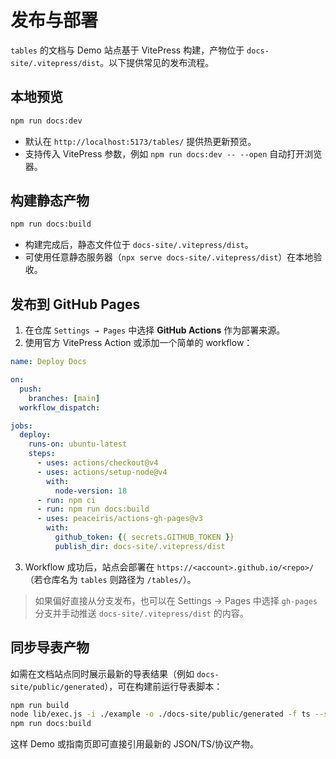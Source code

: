 # 发布与部署

`tables` 的文档与 Demo 站点基于 VitePress 构建，产物位于 `docs-site/.vitepress/dist`。以下提供常见的发布流程。

## 本地预览

```bash
npm run docs:dev
```

- 默认在 `http://localhost:5173/tables/` 提供热更新预览。
- 支持传入 VitePress 参数，例如 `npm run docs:dev -- --open` 自动打开浏览器。

## 构建静态产物

```bash
npm run docs:build
```

- 构建完成后，静态文件位于 `docs-site/.vitepress/dist`。
- 可使用任意静态服务器（`npx serve docs-site/.vitepress/dist`）在本地验收。

## 发布到 GitHub Pages

1. 在仓库 `Settings → Pages` 中选择 **GitHub Actions** 作为部署来源。
2. 使用官方 VitePress Action 或添加一个简单的 workflow：

```yaml
name: Deploy Docs

on:
  push:
    branches: [main]
  workflow_dispatch:

jobs:
  deploy:
    runs-on: ubuntu-latest
    steps:
      - uses: actions/checkout@v4
      - uses: actions/setup-node@v4
        with:
          node-version: 18
      - run: npm ci
      - run: npm run docs:build
      - uses: peaceiris/actions-gh-pages@v3
        with:
          github_token: {{ secrets.GITHUB_TOKEN }}
          publish_dir: docs-site/.vitepress/dist
```

3. Workflow 成功后，站点会部署在 `https://<account>.github.io/<repo>/`（若仓库名为 `tables` 则路径为 `/tables/`）。

> 如果偏好直接从分支发布，也可以在 Settings → Pages 中选择 `gh-pages` 分支并手动推送 `docs-site/.vitepress/dist` 的内容。

## 同步导表产物

如需在文档站点同时展示最新的导表结果（例如 `docs-site/public/generated`），可在构建前运行导表脚本：

```bash
npm run build
node lib/exec.js -i ./example -o ./docs-site/public/generated -f ts --silent
npm run docs:build
```

这样 Demo 或指南页即可直接引用最新的 JSON/TS/协议产物。
